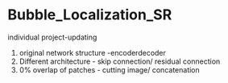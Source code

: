 # Bubble_Localization_SR
individual project-updating
1. original network structure  -encoderdecoder
2. Different architecture  - skip connection/ residual connection
3. 0% overlap of patches  - cutting image/ concatenation
